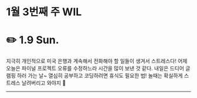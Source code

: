# 1월 3번째 주 WIL

# ✏️ 1.9 **Sun.**

지극히 개인적으로 미국 은행과 계속해서 전화해야 할 일들이 생겨서 스트레스다! 어제 오늘은 파이널 프로젝트 오류를 수정하느라 시간을 많이 보낸 것 같다. 내일은 드디어 글램핑 하러 가는 날~ 열심히 공부하고 코딩하려면 휴식도 필요한 법! 놀때는 확실하게 스트레스 날려버리고 와야지 🚀

---
